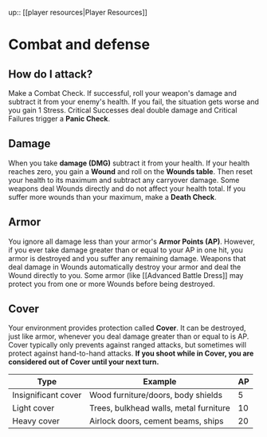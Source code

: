 ---
---
up:: [[player resources|Player Resources]]

# Combat and defense

## How do I attack?

Make a Combat Check. If successful, roll your weapon's damage and subtract it from your enemy's health. If you fail, the situation gets worse and you gain 1 Stress. Critical Successes deal double damage and Critical Failures trigger a **Panic Check**.

## Damage

When you take **damage (DMG)** subtract it from your health. If your health reaches zero, you gain a **Wound** and roll on the **Wounds table**. Then reset your health to its maximum and subtract any carryover damage. Some weapons deal Wounds directly and do not affect your health total. If you suffer more wounds than your maximum, make a **Death Check**.

## Armor

You ignore all damage less than your armor's **Armor Points (AP)**. However, if you ever take damage greater than or equal to your AP in one hit, you armor is destroyed and you suffer any remaining damage. Weapons that deal damage in Wounds automatically destroy your armor and deal the Wound directly to you. Some armor (like [[Advanced Battle Dress]] may protect you from one or more Wounds before being destroyed.

## Cover

Your environment provides protection called **Cover**. It can be destroyed, just like armor, whenever you deal damage greater than or equal to is AP. Cover typically only prevents against ranged attacks, but sometimes will protect against hand-to-hand attacks. **If you shoot while in Cover, you are considered out of Cover until your next turn.**

| Type                | Example                                | AP  |
| ------------------- | -------------------------------------- | --- |
| Insignificant cover | Wood furniture/doors, body shields     | 5   |
| Light cover         | Trees, bulkhead walls, metal furniture | 10  |
| Heavy cover         | Airlock doors, cement beams, ships     | 20  | 
